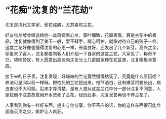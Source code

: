 # “花痴”沈复的“兰花劫”

沈复是清代文学家，爱花成癖，尤其喜欢兰花。 

好友张兰坡曾经送给他一盆荷瓣素心兰，茎叶细致，花瓣素雅，算是兰花中的极品，沈复就像得到了美玉一般，爱不释手，精心呵护，就像对待自己的孩子一样。这盆兰花好像也懂得沈复的心思一样，长势良好，还发出了几个新芽。高兴之余，家里来了客人，沈复都要向客人们介绍一下自家的这盆兰花。大家见了，称奇不已，啧啧赞叹，有人愿意出高价向沈复分上几苗回家种在花盆里，沈复哪里肯答应。 

接下来的日子里，沈复发现，好端端的兰花竟然慢慢枯死了，究竟是什么原因呢？养法可是同以前一样呀。把枯死的兰花挖出来，根节洁白，还有嫩芽将要长出，病虫害也不大可能。后来才弄清楚，是有人想从这盆兰花中分一部分沈复不同意，人家趁他不注意故意用开水烫死了兰花。经历此事，沈复发誓再也不养兰花了。 

人家看到你有一样好东西，提出与你分享，你不答应的话，你的这样东西很可能会面临灭顶之灾，嫉妒让人疯狂。